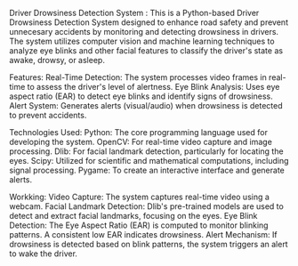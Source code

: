 Driver Drowsiness Detection System :
This is a Python-based Driver Drowsiness Detection System designed to enhance road safety and prevent unnecesary accidents  by monitoring and detecting drowsiness in drivers. 
The system utilizes computer vision and machine learning techniques to analyze eye blinks and other facial features to classify the driver's state as awake, drowsy, or asleep.

Features:
Real-Time Detection: The system processes video frames in real-time to assess the driver's level of alertness.
Eye Blink Analysis: Uses eye aspect ratio (EAR) to detect eye blinks and identify signs of drowsiness.
Alert System: Generates alerts (visual/audio) when drowsiness is detected to prevent accidents.

Technologies Used:
Python: The core programming language used for developing the system.
OpenCV: For real-time video capture and image processing.
Dlib: For facial landmark detection, particularly for locating the eyes.
Scipy: Utilized for scientific and mathematical computations, including signal processing.
Pygame: To create an interactive interface and generate alerts.

Workking:
Video Capture: The system captures real-time video using a webcam.
Facial Landmark Detection: Dlib's pre-trained models are used to detect and extract facial landmarks, focusing on the eyes.
Eye Blink Detection: The Eye Aspect Ratio (EAR) is computed to monitor blinking patterns. A consistent low EAR indicates drowsiness.
Alert Mechanism: If drowsiness is detected based on blink patterns, the system triggers an alert to wake the driver.

